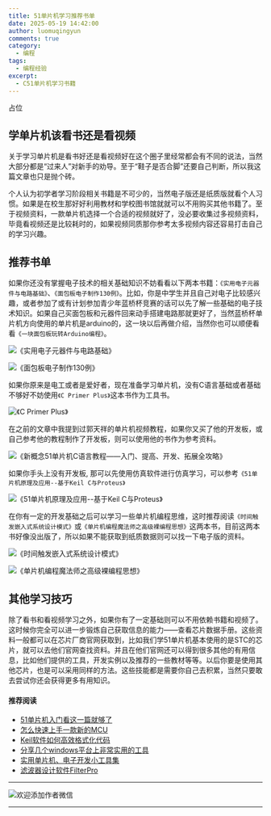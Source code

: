 ```yaml
---
title: 51单片机学习推荐书单
date: 2025-05-19 14:42:00
author: luomuqingyun
comments: true
category:
  - 编程
tags:
  - 编程经验
excerpt:
  - C51单片机学习书籍
---
```

占位
## 学单片机该看书还是看视频
关于学习单片机是看书好还是看视频好在这个圈子里经常都会有不同的说法，当然大部分都是“过来人”对新手的劝导。至于“鞋子是否合脚”还要自己判断，所以我这篇文章也只是抛个砖。

个人认为初学者学习阶段相关书籍是不可少的，当然电子版还是纸质版就看个人习惯。如果是在校生那好好利用教材和学校图书馆就就可以不用购买其他书籍了。至于视频资料，一款单片机选择一个合适的视频就好了，没必要收集过多视频资料，毕竟看视频还是比较耗时的，如果视频同质那你参考太多视频内容还容易打击自己的学习兴趣。
## 推荐书单
如果你还没有掌握电子技术的相关基础知识不妨看看以下两本书籍：`《实用电子元器件与电路基础》`、`《面包板电子制作130例》`。比如，你是中学生并且自己对电子比较感兴趣，或者参加了或有计划参加青少年蓝桥杯竞赛的话可以先了解一些基础的电子技术知识。如果自己买面包板和元器件回来动手搭建电路那就更好了，当然蓝桥杯单片机方向使用的单片机是arduino的，这一块以后再做介绍，当然你也可以顺便看看`《一块面包板玩转Arduino编程》`。

![`《实用电子元器件与电路基础》`](https://files.mdnice.com/user/38598/976bd408-29ac-4aa1-8a0d-bc2fbe0f77dc.png)

![`《面包板电子制作130例》`](https://files.mdnice.com/user/38598/9f94a39e-c964-4701-b2f6-284e194c1623.png)

如果你原来是电工或者是爱好者，现在准备学习单片机，没有C语言基础或者基础不够好不妨使用`《C Primer Plus》`这本书作为工具书。

![`《C Primer Plus》`](https://files.mdnice.com/user/38598/0dfe1664-4639-4e5d-aef6-819fff485f69.png)

在之前的文章中我提到过郭天祥的单片机视频教程，如果你又买了他的开发板，或自己参考他的教程制作了开发板，则可以使用他的书作为参考资料。

![`《新概念51单片机C语言教程——入门、提高、开发、拓展全攻略》`](https://files.mdnice.com/user/38598/2b4db9df-f288-4ae8-b781-6c9f36fdf61f.png)

如果你手头上没有开发板, 那可以先使用仿真软件进行仿真学习，可以参考`《51单片机原理及应用--基于Keil C与Proteus》`

![`《51单片机原理及应用--基于Keil C与Proteus》`](https://files.mdnice.com/user/38598/b245ef1b-f980-467e-ae97-0e890847502e.png)

在你有一定的开发基础之后可以学习一些单片机编程思维，这时推荐阅读`《时间触发嵌入式系统设计模式》`或`《单片机编程魔法师之高级裸编程思想》`这两本书，目前这两本书好像没出版了，所以如果不能获取到纸质数据则可以找一下电子版的资料。

![`《时间触发嵌入式系统设计模式》`](https://files.mdnice.com/user/38598/e6e2cac4-00e7-4831-b7dc-0dbb6b8739ed.png)

![`《单片机编程魔法师之高级裸编程思想》`](https://files.mdnice.com/user/38598/e49cd47b-2024-4fd1-a18a-91fa0fd57472.png)

## 其他学习技巧
除了看书和看视频学习之外，如果你有了一定基础则可以不用依赖书籍和视频了。这时候你完全可以进一步锻炼自己获取信息的能力——查看芯片数据手册。这些资料一般都可以在芯片厂商官网获取到，比如我们学51单片机基本使用的是STC的芯片，就可以去他们官网查找资料。并且在他们官网还可以得到很多其他的有用信息，比如他们提供的工具，开发实例以及推荐的一些教材等等。以后你要是使用其他芯片，也是可以采用同样的方法。这些技能都是需要你自己去积累，当然只要敢去尝试你还会获得更多有用知识。

#### 推荐阅读
- [51单片机入门看这一篇就够了](https://mp.weixin.qq.com/s?__biz=MzI1OTQ4MTg4Ng==&mid=2247485523&idx=1&sn=b7fcd1b86e2467d6f03b1a520c39bb06&chksm=ea790022dd0e893452c4994fa16d63111b16d9878c303712f695b58b7af360b7b18c1ed4b201&token=1711068967&lang=zh_CN#rd)
- [怎么快速上手一款新的MCU](https://mp.weixin.qq.com/s?__biz=MzI1OTQ4MTg4Ng==&mid=2247485581&idx=1&sn=b36e6536717774f7931c7aa93d5b237a&chksm=ea7900fcdd0e89ea0db13737720edc996fcb3fdbab3e43b4a92316240ac66d4b5a8bf9a07e78&token=466212876&lang=zh_CN#rd)
- [Keil软件如何高效格式化代码](https://mp.weixin.qq.com/s?__biz=MzI1OTQ4MTg4Ng==&mid=2247485572&idx=1&sn=17cefa35d9d660083d419a7e9b6db6f7&chksm=ea7900f5dd0e89e35b65ba26354cc69ad24f686d8e18abd34e0932567a9345e8c9ed653eee6b&token=1711068967&lang=zh_CN#rd)
- [分享几个windows平台上非常实用的工具](https://mp.weixin.qq.com/s?__biz=MzI1OTQ4MTg4Ng==&mid=2247485420&idx=2&sn=728ca4abbadf7caf51c392e7d7045cbe&chksm=ea790f9ddd0e868b9fa162c80db1876199845f387bbe851c8d38a4e8412329ae635916c13cfb&token=1711068967&lang=zh_CN#rd)
- [实用单片机、电子开发小工具集](https://mp.weixin.qq.com/s?__biz=MzI1OTQ4MTg4Ng==&mid=2247485606&idx=1&sn=2b433faa2e436fc762dc538c9cf3fe14&chksm=ea7900d7dd0e89c169f8948ff3d423016c8f51f1c914eb7b0d20cba8145b9ffa54815915d67b&token=1580674001&lang=zh_CN#rd)
- [滤波器设计软件FilterPro](https://mp.weixin.qq.com/s?__biz=MzI1OTQ4MTg4Ng==&mid=2247484080&idx=1&sn=72ceac0e9c7a2601201431ca847c82f9&chksm=ea790ac1dd0e83d7630ec80d2e28acc9b99d88812d9bff7aa6b957a2352b2231d2bbf27e6d65&token=1854026269&lang=zh_CN#rd)
----
![欢迎添加作者微信](https://files.mdnice.com/user/38598/37e7b97e-a5c7-44d1-9e48-bbe22ab3141d.jpg)

----